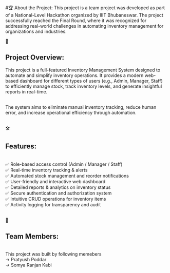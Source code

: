 #🏆 About the Project: 
This project is a team project was developed as part of a National-Level Hackathon organized by IIIT Bhubaneswar.
The project successfully reached the Final Round, where it was recognized for addressing real-world challenges in automating inventory management for organizations and industries.

🚀 <h2>Project Overview:</h2> 
This project is a full-featured Inventory Management System designed to automate and simplify inventory operations. It provides a modern web-based dashboard for different types of users (e.g., Admin, Manager, Staff) to efficiently manage stock, track inventory levels, and generate insightful reports in real-time. 

<br>The system aims to eliminate manual inventory tracking, reduce human error, and increase operational efficiency through automation.

<br>🛠️ <h2>Features:</h2>
<br>✅ Role-based access control (Admin / Manager / Staff) 
<br>✅ Real-time inventory tracking & alerts 
<br>✅ Automated stock management and reorder notifications 
<br>✅ User-friendly and interactive web dashboard 
<br>✅ Detailed reports & analytics on inventory status 
<br>✅ Secure authentication and authorization system 
<br>✅ Intuitive CRUD operations for inventory items 
<br>✅ Activity logging for transparency and audit 

<br>👥 <h2>Team Members:</h2> 
<br>This project was built by following memebers 
<br>-> Pratyush Poddar 
<br>-> Somya Ranjan Kabi 
